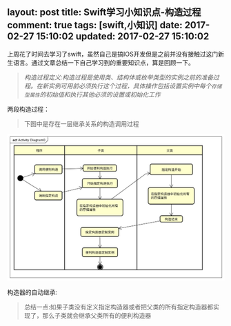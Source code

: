 layout: post
title: Swift学习小知识点-构造过程
comment: true
tags: [swift,小知识]
date: 2017-02-27 15:10:02
updated: 2017-02-27 15:10:02
---
上周花了时间去学习了swift，虽然自己是搞IOS开发但是之前并没有接触过这门新生语言。通过文章总结一下自己学习到的重要知识点，算是回顾一下。
<!--more-->
>*构造过程定义:构造过程是使用类、结构体或枚举类型的实例之前的准备过程。在新实例可用前必须执行这个过程，具体操作包括设置实例中每个`存储型属性`的初始值和执行其他必须的设置或初始化工作*

两段构造过程：

>下图中是存在一层继承关系的构造调用过程

![构造过程](swift学习小知识点-一/构造过程.png)

构造器的自动继承:

>总结一点:如果子类没有定义指定构造器或者把父类的所有指定构造器都实现了，那么子类就会继承父类所有的便利构造器
